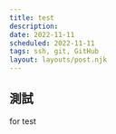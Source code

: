 ```yaml
---
title: test
description:
date: 2022-11-11
scheduled: 2022-11-11
tags: ssh, git, GitHub
layout: layouts/post.njk
---
```


## 測試

for test
